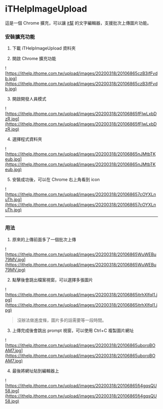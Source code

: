 # iTHelpImageUpload  

這是一個 Chrome 擴充，可以讓 [it幫](https://ithelp.ithome.com.tw/) 的文字編輯器，支援批次上傳圖片功能。  

### 安裝擴充功能  

1. 下載 iTHelpImageUpload 資料夾  

2. 開啟 Chrome 擴充功能  

![https://ithelp.ithome.com.tw/upload/images/20200318/20106865czB3ifFvdb.jpg](https://ithelp.ithome.com.tw/upload/images/20200318/20106865czB3ifFvdb.jpg)  

3. 開啟開發人員模式  

![https://ithelp.ithome.com.tw/upload/images/20200318/20106865fFIwLxbDzR.jpg](https://ithelp.ithome.com.tw/upload/images/20200318/20106865fFIwLxbDzR.jpg)  

4. 選擇程式資料夾  

![https://ithelp.ithome.com.tw/upload/images/20200318/20106865nJMtbTKeub.jpg](https://ithelp.ithome.com.tw/upload/images/20200318/20106865nJMtbTKeub.jpg)  

5. 安裝成功後，可以在 Chrome 右上角看到 icon  

![https://ithelp.ithome.com.tw/upload/images/20200318/201068657cOYXLnuTh.jpg](https://ithelp.ithome.com.tw/upload/images/20200318/201068657cOYXLnuTh.jpg)  

---  

### 用法  

1. 原來的上傳前面多了一個批次上傳  

![https://ithelp.ithome.com.tw/upload/images/20200318/20106865WuWEBu79MV.jpg](https://ithelp.ithome.com.tw/upload/images/20200318/20106865WuWEBu79MV.jpg)  

2. 點擊後會跳出檔案視窗，可以選擇多張圖片  

![https://ithelp.ithome.com.tw/upload/images/20200318/20106865itrhXlfqI1.jpg](https://ithelp.ithome.com.tw/upload/images/20200318/20106865itrhXlfqI1.jpg)  

> 沒辦法做進度條，圖片多的話需要等一段時間。  

3. 上傳完成後會跳出 prompt 視窗，可以使用 Ctrl+C 複製圖片網址  

![https://ithelp.ithome.com.tw/upload/images/20200318/20106865uboroBOAM7.jpg](https://ithelp.ithome.com.tw/upload/images/20200318/20106865uboroBOAM7.jpg)  

4. 最後將網址貼到編輯器上  

![https://ithelp.ithome.com.tw/upload/images/20200318/20106865fj4gqsQU58.jpg](https://ithelp.ithome.com.tw/upload/images/20200318/20106865fj4gqsQU58.jpg)  
